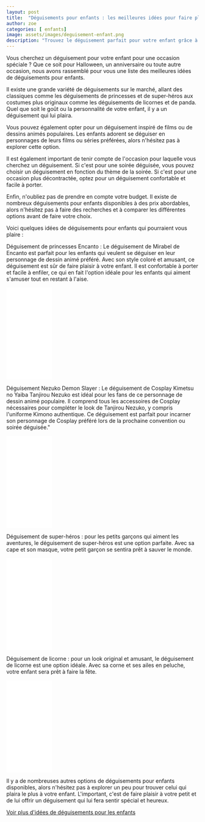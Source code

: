 ```yaml
---
layout: post
title:  "Déguisements pour enfants : les meilleures idées pour faire plaisir à vos petits"
author: zoe
categories: [ enfants]
image: assets/images/deguisement-enfant.png
description: "Trouvez le déguisement parfait pour votre enfant grâce à notre sélection des meilleures idées de déguisements. Que ce soit pour Halloween, un anniversaire ou toute autre occasion, nous avons rassemblé pour vous une liste des déguisements les plus populaires pour les enfants. Faites plaisir à votre petit en lui offrant le déguisement de ses rêves !"
---
```

Vous cherchez un déguisement pour votre enfant pour une occasion spéciale ? Que ce soit pour Halloween, un anniversaire ou toute autre occasion, nous avons rassemblé pour vous une liste des meilleures idées de déguisements pour enfants.

Il existe une grande variété de déguisements sur le marché, allant des classiques comme les déguisements de princesses et de super-héros aux costumes plus originaux comme les déguisements de licornes et de panda. Quel que soit le goût ou la personnalité de votre enfant, il y a un déguisement qui lui plaira.

Vous pouvez également opter pour un déguisement inspiré de films ou de dessins animés populaires. Les enfants adorent se déguiser en personnages de leurs films ou séries préférées, alors n'hésitez pas à explorer cette option.

Il est également important de tenir compte de l'occasion pour laquelle vous cherchez un déguisement. Si c'est pour une soirée déguisée, vous pouvez choisir un déguisement en fonction du thème de la soirée. Si c'est pour une occasion plus décontractée, optez pour un déguisement confortable et facile à porter.

Enfin, n'oubliez pas de prendre en compte votre budget. Il existe de nombreux déguisements pour enfants disponibles à des prix abordables, alors n'hésitez pas à faire des recherches et à comparer les différentes options avant de faire votre choix.

Voici quelques idées de déguisements pour enfants qui pourraient vous plaire :

Déguisement de princesses Encanto : Le déguisement de Mirabel de Encanto est parfait pour les enfants qui veulent se déguiser en leur personnage de dessin animé préféré. Avec son style coloré et amusant, ce déguisement est sûr de faire plaisir à votre enfant. Il est confortable à porter et facile à enfiler, ce qui en fait l'option idéale pour les enfants qui aiment s'amuser tout en restant à l'aise.

<iframe sandbox="allow-popups allow-scripts allow-modals allow-forms allow-same-origin" style="width:120px;height:240px;" marginwidth="0" marginheight="0" scrolling="no" frameborder="0" src="//ws-eu.amazon-adsystem.com/widgets/q?ServiceVersion=20070822&OneJS=1&Operation=GetAdHtml&MarketPlace=FR&source=ss&ref=as_ss_li_til&ad_type=product_link&tracking_id=costumehall0c-21&marketplace=amazon&region=FR&placement=B09S5XRYM8&asins=B09S5XRYM8&linkId=7ac08c4b39f69df3f5dc2a61defe7c18&show_border=true&link_opens_in_new_window=true"></iframe>

Déguisement Nezuko Demon Slayer : Le déguisement de Cosplay Kimetsu no Yaiba Tanjirou Nezuko est idéal pour les fans de ce personnage de dessin animé populaire. Il comprend tous les accessoires de Cosplay nécessaires pour compléter le look de Tanjirou Nezuko, y compris l'uniforme Kimono authentique. Ce déguisement est parfait pour incarner son personnage de Cosplay préféré lors de la prochaine convention ou soirée déguisée."


<iframe sandbox="allow-popups allow-scripts allow-modals allow-forms allow-same-origin" style="width:120px;height:240px;" marginwidth="0" marginheight="0" scrolling="no" frameborder="0" src="//ws-eu.amazon-adsystem.com/widgets/q?ServiceVersion=20070822&OneJS=1&Operation=GetAdHtml&MarketPlace=FR&source=ss&ref=as_ss_li_til&ad_type=product_link&tracking_id=costumehall0c-21&marketplace=amazon&region=FR&placement=B09JB7KR92&asins=B09JB7KR92&linkId=f09afa99fa2f1ad187701c6f3b36c243&show_border=true&link_opens_in_new_window=true"></iframe>

Déguisement de super-héros : pour les petits garçons qui aiment les aventures, le déguisement de super-héros est une option parfaite. Avec sa cape et son masque, votre petit garçon se sentira prêt à sauver le monde.

<iframe sandbox="allow-popups allow-scripts allow-modals allow-forms allow-same-origin" style="width:120px;height:240px;" marginwidth="0" marginheight="0" scrolling="no" frameborder="0" src="//ws-eu.amazon-adsystem.com/widgets/q?ServiceVersion=20070822&OneJS=1&Operation=GetAdHtml&MarketPlace=FR&source=ss&ref=as_ss_li_til&ad_type=product_link&tracking_id=costumehall0c-21&marketplace=amazon&region=FR&placement=B07QXQ2X8Z&asins=B07QXQ2X8Z&linkId=025c8e2cf27226931508a7430c4f4e3b&show_border=true&link_opens_in_new_window=true"></iframe>

Déguisement de licorne : pour un look original et amusant, le déguisement de licorne est une option idéale. Avec sa corne et ses ailes en peluche, votre enfant sera prêt à faire la fête.

<iframe sandbox="allow-popups allow-scripts allow-modals allow-forms allow-same-origin" style="width:120px;height:240px;" marginwidth="0" marginheight="0" scrolling="no" frameborder="0" src="//ws-eu.amazon-adsystem.com/widgets/q?ServiceVersion=20070822&OneJS=1&Operation=GetAdHtml&MarketPlace=FR&source=ss&ref=as_ss_li_til&ad_type=product_link&tracking_id=costumehall0c-21&marketplace=amazon&region=FR&placement=B09XB7C46L&asins=B09XB7C46L&linkId=7091fe3247a255b454092eca0e9cc2f7&show_border=true&link_opens_in_new_window=true"></iframe>

Il y a de nombreuses autres options de déguisements pour enfants disponibles, alors n'hésitez pas à explorer un peu pour trouver celui qui plaira le plus à votre enfant. L'important, c'est de faire plaisir à votre petit et de lui offrir un déguisement qui lui fera sentir spécial et heureux.


<a target="_blank" href="https://www.amazon.fr/gp/search?ie=UTF8&tag=costumehall0c-21&linkCode=ur2&linkId=cb447ce6fe56e5b36cbc50f0a103efd2&camp=1642&creative=6746&index=toys&keywords=déguisements enfant">Voir plus d'idées de déguisements pour les enfants</a>